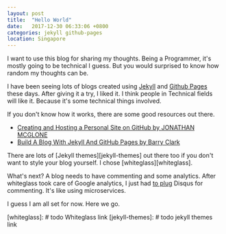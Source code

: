 ```yaml
---
layout: post
title:  "Hello World"
date:   2017-12-30 06:33:06 +0800
categories: jekyll github-pages
location: Singapore
---
```


I want to use this blog for sharing my thoughts. Being a Programmer, it's mostly going to be technical I guess. But you would surprised to know how random my thoughts can be.

I have been seeing lots of blogs created using [Jekyll][jekyll-website] and [Github Pages][github-pages] these days. After giving it a try, I liked it. I think people in Technical fields will like it. Because it's some technical things involved.

If you don't know how it works, there are some good resources out there.

* [Creating and Hosting a Personal Site on GitHub by JONATHAN MCGLONE][jonathan-mcglone]
* [Build A Blog With Jekyll And GitHub Pages by Barry Clark][barry-clark]

There are lots of [Jekyll themes][jekyll-themes] out there too if you don't want to style your blog yourself. I chose [whiteglass][whiteglass].

What's next? A blog needs to have commenting and some analytics. After  whiteglass took care of Google analytics, I just had [to plug][disqus-jekyll] Disqus for commenting. It's like using microservices.

I guess I am all set for now. Here we go.  

[github-pages]: https://help.github.com/categories/github-pages-basics/
[jekyll-website]: http://jekyllrb.com/
[jonathan-mcglone]: http://jmcglone.com/guides/github-pages/
[barry-clark]: https://www.smashingmagazine.com/2014/08/build-blog-jekyll-github-pages/
[disqus-jekyll]: http://stackoverflow.com/questions/21446165/how-do-i-use-disqus-comments-in-github-pages-blog-markdown
[whiteglass]: # todo Whiteglass link
[jekyll-themes]: # todo jekyll themes link
